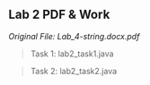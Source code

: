 ## Lab 2 PDF & Work

*Original File: Lab_4-string.docx.pdf*

>Task 1: lab2_task1.java

>Task 2: lab2_task2.java
